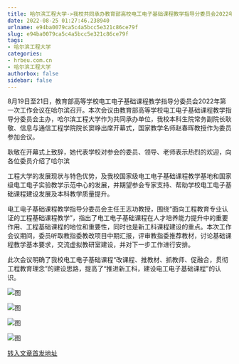 ```yaml
---
title: 哈尔滨工程大学->我校共同承办教育部高校电工电子基础课程教学指导分委员会2022年工作会议 | hrbeu.com.cn
date: 2022-08-25 01:27:46.238940
urlname: e94ba0079ca5c4a5bcc5e321c86ce79f
slug: e94ba0079ca5c4a5bcc5e321c86ce79f
tags: 
- 哈尔滨工程大学
categories:
- hrbeu.com.cn
- 哈尔滨工程大学
authorbox: false
sidebar: false
---
```

8月19日至21日，教育部高等学校电工电子基础课程教学指导分委员会2022年第一次工作会议在哈尔滨召开。本次会议由教育部高等学校电工电子基础课程教学指导分委员会主办，哈尔滨工程大学作为共同承办单位，我校本科生院常务副院长耿敬、信息与通信工程学院院长窦峥出席开幕式，国家教学名师赵春晖教授作为委员参加会议。

耿敬在开幕式上致辞，她代表学校对参会的委员、领导、老师表示热烈的欢迎，向各位委员介绍了哈尔滨
<!--more-->
工程大学的发展现状与特色优势，及我校国家级电工电子基础课程教学基地和国家级电工电子实验教学示范中心的发展，并期望参会专家支持、帮助学校电工电子基础课程建设发展及本科教学质量提升。

电工电子基础课程教学指导分委员会主任王志功教授，围绕“面向工程教育专业认证的工程基础课程教学”，指出了电工电子基础课程在人才培养能力提升中的重要作用、工程基础课程的地位和重要性，同时也是新工科课程建设的重点。本次工作会议期间，委员听取教指委教改项目中期汇报，评审教指委推荐教材，讨论基础课程教学基本要求，交流虚拟教研室建设，并对下一步工作进行安排。

此次会议明确了我校电工电子基础课程“改课程、推教材、抓教师、促融合，贯彻工程教育理念”的建设思路，提高了“推进新工科，建设电工电子基础课程”的认识。

![图](http://gongxue.cn/__local/6/05/6A/96C885496BFEFF7E4A7DB5E8875_2E00BB18_99F6.jpg)

![图](http://gongxue.cn/__local/4/A4/58/FF0C93C6DBCB82932176617E49E_68173CC7_12E5F.jpg)

![图](http://gongxue.cn/__local/1/EE/87/9D80F3892A9B66760526EA84FEF_6EFA461B_117F4.jpg)

![图](http://gongxue.cn/__local/1/F3/F3/52221585F1DBC3EACF38062C8A1_288A7DB8_B50F.jpg)

[转入文章首发地址](http://gongxue.cn/info/1015/72522.htm)